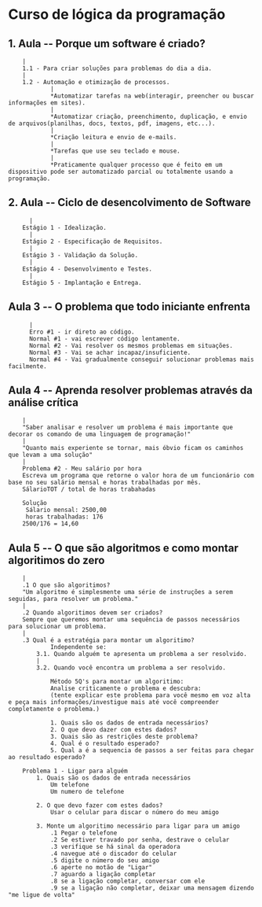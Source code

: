 # Curso de lógica da programação

## 1. Aula -- Porque um software é criado?
		|
		1.1 - Para criar soluções para problemas do dia a dia.
		|
		1.2 - Automação e otimização de processos.
			    |
			    *Automatizar tarefas na web(interagir, preencher ou buscar informações em sites).
			    |
			    *Automatizar criação, preenchimento, duplicação, e envio de arquivos(planilhas, docs, textos, pdf, imagens, etc...).
			    |
			    *Criação leitura e envio de e-mails.
			    |
			    *Tarefas que use seu teclado e mouse.
			    |
			    *Praticamente qualquer processo que é feito em um dispositivo pode ser automatizado parcial ou totalmente usando a programação.

## 2. Aula -- Ciclo de desencolvimento de Software
		  |
		Estágio 1 - Idealização.
		  |
		Estágio 2 - Especificação de Requisitos.
		  |
		Estágio 3 - Validação da Solução.	
		  |
		Estágio 4 - Desenvolvimento e Testes.
		  |
		Estágio 5 - Implantação e Entrega.

## Aula 3 -- O problema que todo iniciante enfrenta
		  |
		  Erro #1 - ir direto ao código.
		  Normal #1 - vai escrever código lentamente.
		  Normal #2 - Vai resolver os mesmos problemas em situações.
		  Normal #3 - Vai se achar incapaz/insuficiente. 
		  Normal #4 - Vai gradualmente conseguir solucionar problemas mais facilmente.

## Aula 4 -- Aprenda resolver problemas através da análise crítica
		|
		"Saber analisar e resolver um problema é mais importante que decorar os comando de uma linguagem de programação!"
		|
		"Quanto mais experiente se tornar, mais óbvio ficam os caminhos que levam a uma solução"
		|
		Problema #2 - Meu salário por hora
		Escreva um programa que retorne o valor hora de um funcionário com base no seu salário mensal e horas trabalhadas por mês.
		SálarioTOT / total de horas trabahadas

		Solução
		 Sálario mensal: 2500,00
		 horas trabalhadas: 176
		2500/176 = 14,60

## Aula 5 -- O que são algoritmos e como montar algoritimos do zero
		| 
		.1 O que são algoritimos?
		"Um algoritmo é simplesmente uma série de instruções a serem seguidas, para resolver um problema."
		|
		.2 Quando algoritimos devem ser criados?
		Sempre que queremos montar uma sequência de passos necessários para solucionar um problema.
		|
		.3 Qual é a estratégia para montar um algoritimo?
				Independente se:
			3.1. Quando alguém te apresenta um problema a ser resolvido.
			|
			3.2. Quando você encontra um problema a ser resolvido.
				
				Método 5Q's para montar um algoritimo:
				Analise criticamente o problema e descubra:
				(tente explicar este problema para você mesmo em voz alta e peça mais informações/investigue mais até você compreender completamente o problema.)
				
				1. Quais são os dados de entrada necessários?
				2. O que devo dazer com estes dados?
				3. Quais são as restrições deste problema?
				4. Qual é o resultado esperado?
				5. Qual a é a sequencia de passos a ser feitas para chegar ao resultado esperado?

		Problema 1 - Ligar para alguém
			1. Quais são os dados de entrada necessários
				Um telefone
				Um numero de telefone
                
			2. O que devo fazer com estes dados?
				Usar o celular para discar o número do meu amigo

            3. Monte um algoritimo necessário para ligar para um amigo
                .1 Pegar o telefone
                .2 Se estiver travado por senha, destrave o celular
                .3 verifique se há sinal da operadora 
                .4 navegue até o discador do celular
                .5 digite o número do seu amigo 
                .6 aperte no motão de "Ligar"
                .7 aguardo a ligação completar
                .8 se a ligação completar, conversar com ele 
                .9 se a ligação não completar, deixar uma mensagem dizendo "me ligue de volta"



		
